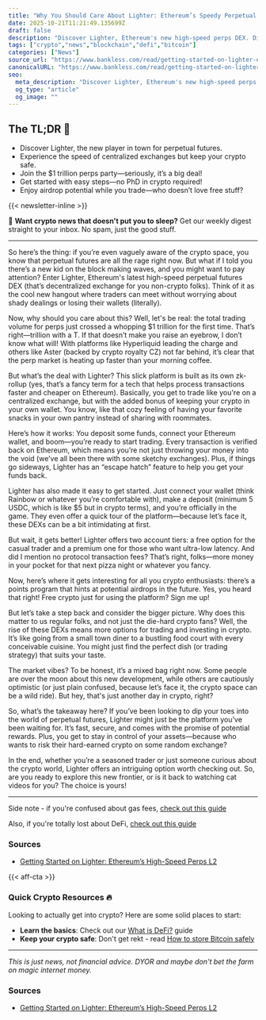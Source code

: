 ```yaml
---
title: "Why You Should Care About Lighter: Ethereum’s Speedy Perpetual Futures"
date: 2025-10-21T11:21:49.135699Z
draft: false
description: "Discover Lighter, Ethereum's new high-speed perps DEX. Dive into the crypto revolution with Bitcoin and DeFi insights!"
tags: ["crypto","news","blockchain","defi","bitcoin"]
categories: ["News"]
source_url: "https://www.bankless.com/read/getting-started-on-lighter-ethereums-high-speed-perps-l2"
canonicalURL: "https://www.bankless.com/read/getting-started-on-lighter-ethereums-high-speed-perps-l2"
seo:
  meta_description: "Discover Lighter, Ethereum's new high-speed perps DEX. Dive into the crypto revolution with Bitcoin and DeFi insights!"
  og_type: "article"
  og_image: ""
---
```


## The TL;DR 📝

- Discover Lighter, the new player in town for perpetual futures.
- Experience the speed of centralized exchanges but keep your crypto safe.
- Join the $1 trillion perps party—seriously, it’s a big deal!
- Get started with easy steps—no PhD in crypto required!
- Enjoy airdrop potential while you trade—who doesn’t love free stuff?

{{< newsletter-inline >}}

📧 **Want crypto news that doesn't put you to sleep?** Get our weekly digest straight to your inbox. No spam, just the good stuff.

---

So here’s the thing: if you’re even vaguely aware of the crypto space, you know that perpetual futures are all the rage right now. But what if I told you there’s a new kid on the block making waves, and you might want to pay attention? Enter Lighter, Ethereum's latest high-speed perpetual futures DEX (that’s decentralized exchange for you non-crypto folks). Think of it as the cool new hangout where traders can meet without worrying about shady dealings or losing their wallets (literally).

Now, why should you care about this? Well, let's be real: the total trading volume for perps just crossed a whopping $1 trillion for the first time. That’s right—trillion with a T. If that doesn’t make you raise an eyebrow, I don’t know what will! With platforms like Hyperliquid leading the charge and others like Aster (backed by crypto royalty CZ) not far behind, it’s clear that the perp market is heating up faster than your morning coffee.

But what’s the deal with Lighter? This slick platform is built as its own zk-rollup (yes, that’s a fancy term for a tech that helps process transactions faster and cheaper on Ethereum). Basically, you get to trade like you're on a centralized exchange, but with the added bonus of keeping your crypto in your own wallet. You know, like that cozy feeling of having your favorite snacks in your own pantry instead of sharing with roommates.

Here’s how it works: You deposit some funds, connect your Ethereum wallet, and boom—you’re ready to start trading. Every transaction is verified back on Ethereum, which means you’re not just throwing your money into the void (we’ve all been there with some sketchy exchanges). Plus, if things go sideways, Lighter has an “escape hatch” feature to help you get your funds back.

Lighter has also made it easy to get started. Just connect your wallet (think Rainbow or whatever you’re comfortable with), make a deposit (minimum 5 USDC, which is like $5 but in crypto terms), and you’re officially in the game. They even offer a quick tour of the platform—because let’s face it, these DEXs can be a bit intimidating at first. 

But wait, it gets better! Lighter offers two account tiers: a free option for the casual trader and a premium one for those who want ultra-low latency. And did I mention no protocol transaction fees? That’s right, folks—more money in your pocket for that next pizza night or whatever you fancy. 

Now, here’s where it gets interesting for all you crypto enthusiasts: there’s a points program that hints at potential airdrops in the future. Yes, you heard that right! Free crypto just for using the platform? Sign me up! 

But let’s take a step back and consider the bigger picture. Why does this matter to us regular folks, and not just the die-hard crypto fans? Well, the rise of these DEXs means more options for trading and investing in crypto. It’s like going from a small town diner to a bustling food court with every conceivable cuisine. You might just find the perfect dish (or trading strategy) that suits your taste.

The market vibes? To be honest, it’s a mixed bag right now. Some people are over the moon about this new development, while others are cautiously optimistic (or just plain confused, because let’s face it, the crypto space can be a wild ride). But hey, that's just another day in crypto, right?

So, what’s the takeaway here? If you’ve been looking to dip your toes into the world of perpetual futures, Lighter might just be the platform you’ve been waiting for. It’s fast, secure, and comes with the promise of potential rewards. Plus, you get to stay in control of your assets—because who wants to risk their hard-earned crypto on some random exchange?

In the end, whether you’re a seasoned trader or just someone curious about the crypto world, Lighter offers an intriguing option worth checking out. So, are you ready to explore this new frontier, or is it back to watching cat videos for you? The choice is yours!

---

Side note - if you're confused about gas fees, [check out this guide](/pages/ethereum-gas-fees-guide/)

Also, if you're totally lost about DeFi, [check out this guide](/pages/what-is-defi/)

### Sources
- [Getting Started on Lighter: Ethereum’s High-Speed Perps L2](https://www.bankless.com/read/getting-started-on-lighter-ethereums-high-speed-perps-l2)

{{< aff-cta >}}

### Quick Crypto Resources 🔥

Looking to actually get into crypto? Here are some solid places to start:
- **Learn the basics**: Check out our [What is DeFi?](/pages/what-is-defi/) guide
- **Keep your crypto safe**: Don't get rekt - read [How to store Bitcoin safely](/pages/how-to-store-bitcoin-safely/)


---

_This is just news, not financial advice. DYOR and maybe don't bet the farm on magic internet money._

### Sources
- [Getting Started on Lighter: Ethereum’s High-Speed Perps L2](https://www.bankless.com/read/getting-started-on-lighter-ethereums-high-speed-perps-l2)

